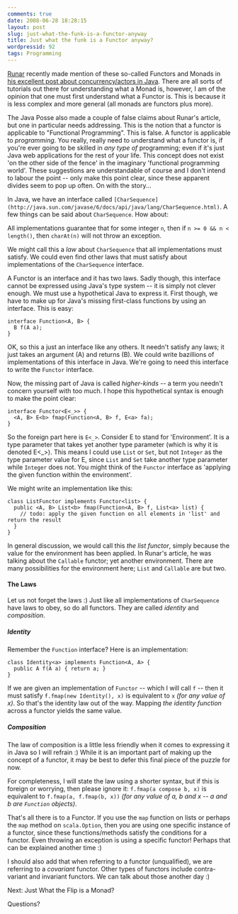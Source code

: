 ```yaml
---
comments: true
date: 2008-06-28 18:28:15
layout: post
slug: just-what-the-funk-is-a-functor-anyway
title: Just what the funk is a Functor anyway?
wordpressid: 92
tags: Programming
---
```


[Runar](http://apocalisp.wordpress.com/) recently made mention of these so-called Functors and Monads in [his excellent post about concurrency/actors in Java](http://apocalisp.wordpress.com/2008/06/18/parallel-strategies-and-the-callable-monad/). There are all sorts of tutorials out there for understanding what a Monad is, however, I am of the opinion that one must first understand what a Functor is. This is because it is less complex and more general (all monads are functors plus more).

The Java Posse also made a couple of false claims about Runar's article, but one in particular needs addressing. This is the notion that a functor is applicable to "Functional Programming". This is false. A functor is applicable to _programming_. You really, really need to understand what a functor is, if you're ever going to be skilled in _any type of_ programming; even if it's just Java web applications for the rest of your life. This concept does not exist 'on the other side of the fence' in the imaginary 'functional programming world'. These suggestions are understandable of course and I don't intend to labour the point -- only make this point clear, since these apparent divides seem to pop up often. On with the story...

In Java, we have an interface called `[CharSequence](http://java.sun.com/javase/6/docs/api/java/lang/CharSequence.html)`. A few things can be said about `CharSequence`. How about:


> 
All implementations guarantee that for some integer `n`, then if `n >= 0 && n < length()`, then `charAt(n)` will not throw an exception.




We might call this a _law_ about `CharSequence` that all implementations must satisfy. We could even find other laws that must satisfy about implementations of the `CharSequence` interface.

A Functor is an interface and it has two laws. Sadly though, this interface cannot be expressed using Java's type system -- it is simply not clever enough. We must use a hypothetical Java to express it. First though, we have to make up for Java's missing first-class functions by using an interface. This is easy:

    
~~~{.Java}
interface Function<A, B> {
  B f(A a);
}
~~~


OK, so this a just an interface like any others. It needn't satisfy any laws; it just takes an argument (A) and returns (B). We could write bazillions of implementations of this interface in Java. We're going to need this interface to write the `Functor` interface.

Now, the missing part of Java is called _higher-kinds_ -- a term you needn't concern yourself with too much. I hope this hypothetical syntax is enough to make the point clear:

    
~~~{.Java}
interface Functor<E<_>> {
  <A, B> E<b> fmap(Function<A, B> f, E<a> fa);
}
~~~



So the foreign part here is `E<_>`. Consider E to stand for 'Environment'. It is a type parameter that takes yet another type parameter (which is why it is denoted E<_>). This means I could use `List` or `Set`, but not `Integer` as the type parameter value for E, since `List` and `Set` take another type parameter while `Integer` does not. You might think of the `Functor` interface as 'applying the given function within the environment'.

We might write an implementation like this:

    
~~~{.Java}
class ListFunctor implements Functor<list> {
  public <A, B> List<b> fmap(Function<A, B> f, List<a> list) {
    // todo: apply the given function on all elements in 'list' and return the result
  }
}
~~~



In general discussion, we would call this _the list functor_, simply because the value for the environment has been applied. In Runar's article, he was talking about the `Callable` functor; yet another environment. There are many possibilities for the environment here; `List` and `Callable` are but two.



#### The Laws



Let us not forget the laws :) Just like all implementations of `CharSequence` have laws to obey, so do all functors. They are called _identity_ and _composition_.



##### Identity



Remember the `Function` interface? Here is an implementation:

    
~~~{.Java}
class Identity<a> implements Function<A, A> {
  public A f(A a) { return a; }
}
~~~



If we are given an implementation of `Functor` -- which I will call `f` -- then it must satisfy `f.fmap(new Identity(), x)` is equivalent to `x` _(for any value of x)_. So that's the identity law out of the way. Mapping _the identity function_ across a functor yields the same value.



##### Composition



The law of composition is a little less friendly when it comes to expressing it in Java so I will refrain :) While it is an important part of making up the concept of a functor, it may be best to defer this final piece of the puzzle for now.

For completeness, I will state the law using a shorter syntax, but if this is foreign or worrying, then please ignore it: `f.fmap(a compose b, x)` is equivalent to `f.fmap(a, f.fmap(b, x))` _(for any value of a, b and x -- a and b are `Function` objects)_.

That's all there is to a Functor. If you use the `map` function on lists or perhaps the `map` method on `scala.Option`, then you are using one specific instance of a functor, since these functions/methods satisfy the conditions for a functor. Even throwing an exception is using a specific functor! Perhaps that can be explained another time :)

I should also add that when referring to a functor (unqualified), we are referring to a _covariant_ functor. Other types of functors include contra-variant and invariant functors. We can talk about those another day :)

Next: Just What the Flip is a Monad?

Questions?
